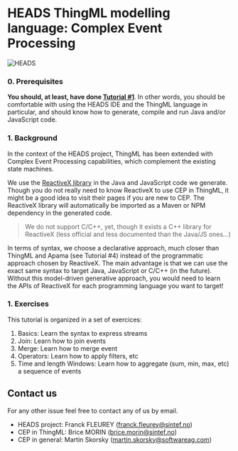 HEADS ThingML modelling language: Complex Event Processing
===

![HEADS](http://heads-project.eu/sites/default/files/heads_large.png)

### 0. Prerequisites

**You should, at least, have done [Tutorial #1](https://github.com/HEADS-project/training/tree/master/1.ThingML_Basics)**. In other words, you should be comfortable with using the HEADS IDE and the ThingML language in particular, and should know how to generate, compile and run Java and/or JavaScript code.

### 1. Background

In the context of the HEADS project, ThingML has been extended with Complex Event Processing capabilities, which complement the existing state machines.

We use the [ReactiveX library](http://reactivex.io) in the Java and JavaScript code we generate. Though you do not really need to know ReactiveX to use CEP in ThingML, it might be a good idea to visit their pages if you are new to CEP. The ReactiveX library will automatically be imported as a Maven or NPM dependency in the generated code.

> We do not support C/C++, yet, though it exists a C++ library for ReactiveX (less official and less documented than the Java/JS ones...)

In terms of syntax, we choose a declarative approach, much closer than ThingML and Apama (see Tutorial #4) instead of the programmatic approach chosen by ReactiveX. The main advantage is that we can use the exact same syntax to target Java, JavaScript or C/C++ (in the future). Without this model-driven generative approach, you would need to learn the APIs of ReactiveX for each programming language you want to target!

### 1. Exercises

This tutorial is organized in a set of exercices:

1. Basics: Learn the syntax to express streams
2. Join: Learn how to join events
3. Merge: Learn how to merge event
4. Operators: Learn how to apply filters, etc
5. Time and length Windows: Learn how to aggregate (sum, min, max, etc) a sequence of events

## Contact us

For any other issue feel free to contact any of us by email.

* HEADS project: Franck FLEUREY (franck.fleurey@sintef.no)
* CEP in ThingML: Brice MORIN (brice.morin@sintef.no)
* CEP in general: Martin Skorsky (martin.skorsky@softwareag.com)

